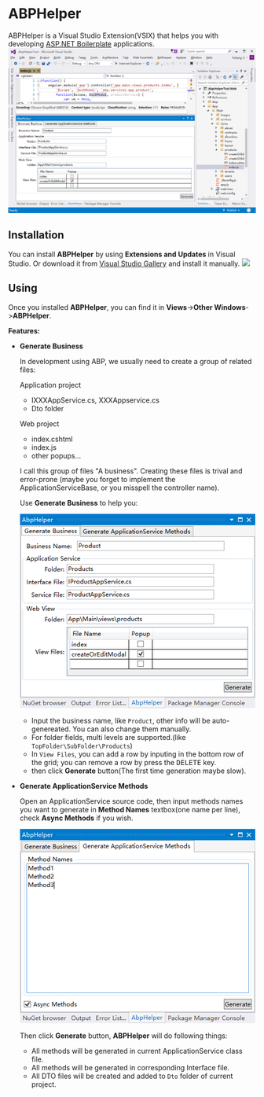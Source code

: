 # ABPHelper
ABPHelper is a Visual Studio Extension(VSIX) that helps you with developing [ASP.NET Boilerplate](https://aspnetboilerplate.com/) applications.
![](images/abphelper2.png)

## Installation
You can install **ABPHelper** by using **Extensions and Updates** in Visual Studio. Or download it from [Visual Studio Gallery](https://visualstudiogallery.msdn.microsoft.com/15d33189-e63e-4ab4-9269-bc43200d7836) and install it manually.
![](images/abphelper1.png)

## Using
Once you installed **ABPHelper**, you can find it in **Views**->**Other Windows**->**ABPHelper**.

**Features:**

- **Generate Business**

	In development using ABP, we usually need to create a group of related files: 

	Application project

	- IXXXAppService.cs, XXXAppservice.cs
	- Dto folder

	Web project

	- index.cshtml
	- index.js
	- other popups...

	I call this group of files "A business". Creating these files is trival and error-prone (maybe you forget to implement the ApplicationServiceBase, or you misspell the controller name).

	Use **Generate Business** to help you:

	![](images/GenerateBusiness.png)

	- Input the business name, like `Product`, other info will be auto-genereated. You can also change them manually.
	- For folder fields, multi levels are supported.(like `TopFolder\SubFolder\Products`)
	- In `View Files`, you can add a row by inputing in the bottom row of the grid; you can remove a row by press the <kbd>DELETE</kbd> key.
	- then click **Generate** button(The first time generation maybe slow).


- **Generate ApplicationService Methods**

	Open an ApplicationService source code, then input methods names you want to generate in **Method Names** textbox(one name per line), check **Async Methods** if you wish.

	![](images/GenerateServiceMethods.png)
	
	Then click **Generate** button, **ABPHelper** will do following things:

	- All methods will be generated in current ApplicationService class file. 
	- All methods will be generated in corresponding Interface file.
	- All DTO files will be created and added to `Dto` folder of current project. 
